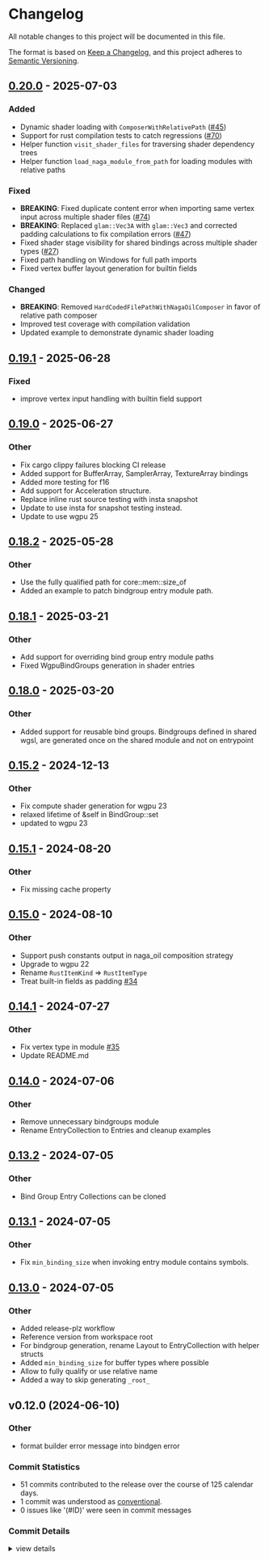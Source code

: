 # Changelog

All notable changes to this project will be documented in this file.

The format is based on [Keep a Changelog](https://keepachangelog.com/en/1.0.0/),
and this project adheres to [Semantic Versioning](https://semver.org/spec/v2.0.0.html).

## [0.20.0](https://github.com/Swoorup/wgsl-bindgen/compare/wgsl_bindgen-v0.19.1...wgsl_bindgen-v0.20.0) - 2025-07-03

### Added

- Dynamic shader loading with `ComposerWithRelativePath` ([#45](https://github.com/Swoorup/wgsl-bindgen/issues/45))
- Support for rust compilation tests to catch regressions ([#70](https://github.com/Swoorup/wgsl-bindgen/issues/70))
- Helper function `visit_shader_files` for traversing shader dependency trees
- Helper function `load_naga_module_from_path` for loading modules with relative paths

### Fixed

- **BREAKING**: Fixed duplicate content error when importing same vertex input across multiple shader files ([#74](https://github.com/Swoorup/wgsl-bindgen/issues/74))
- **BREAKING**: Replaced `glam::Vec3A` with `glam::Vec3` and corrected padding calculations to fix compilation errors ([#47](https://github.com/Swoorup/wgsl-bindgen/issues/47))
- Fixed shader stage visibility for shared bindings across multiple shader types ([#27](https://github.com/Swoorup/wgsl-bindgen/issues/27))
- Fixed path handling on Windows for full path imports
- Fixed vertex buffer layout generation for builtin fields

### Changed

- **BREAKING**: Removed `HardCodedFilePathWithNagaOilComposer` in favor of relative path composer
- Improved test coverage with compilation validation
- Updated example to demonstrate dynamic shader loading

## [0.19.1](https://github.com/Swoorup/wgsl-bindgen/compare/wgsl_bindgen-v0.19.0...wgsl_bindgen-v0.19.1) - 2025-06-28

### Fixed

- improve vertex input handling with builtin field support

## [0.19.0](https://github.com/Swoorup/wgsl-bindgen/compare/wgsl_bindgen-v0.18.2...wgsl_bindgen-v0.19.0) - 2025-06-27

### Other

- Fix cargo clippy failures blocking CI release
- Added support for BufferArray, SamplerArray, TextureArray bindings
- Added more testing for f16
- Add support for Acceleration structure.
- Replace inline rust source testing with insta snapshot
- Update to use insta for snapshot testing instead.
- Update to use wgpu 25

## [0.18.2](https://github.com/Swoorup/wgsl-bindgen/compare/wgsl_bindgen-v0.18.1...wgsl_bindgen-v0.18.2) - 2025-05-28

### Other

- Use the fully qualified path for core::mem::size_of
- Added an example to patch bindgroup entry module path.

## [0.18.1](https://github.com/Swoorup/wgsl-bindgen/compare/wgsl_bindgen-v0.18.0...wgsl_bindgen-v0.18.1) - 2025-03-21

### Other

- Add support for overriding bind group entry module paths
- Fixed WgpuBindGroups generation in shader entries

## [0.18.0](https://github.com/Swoorup/wgsl-bindgen/compare/wgsl_bindgen-v0.17.0...wgsl_bindgen-v0.18.0) - 2025-03-20

### Other

- Added support for reusable bind groups. Bindgroups defined in shared wgsl, are generated once on the shared module and not on entrypoint

## [0.15.2](https://github.com/Swoorup/wgsl-bindgen/compare/wgsl_bindgen-v0.15.1...wgsl_bindgen-v0.15.2) - 2024-12-13

### Other

- Fix compute shader generation for wgpu 23
- relaxed lifetime of &self in BindGroup::set
- updated to wgpu 23

## [0.15.1](https://github.com/Swoorup/wgsl-bindgen/compare/wgsl_bindgen-v0.15.0...wgsl_bindgen-v0.15.1) - 2024-08-20

### Other
- Fix missing cache property

## [0.15.0](https://github.com/Swoorup/wgsl-bindgen/compare/wgsl_bindgen-v0.14.1...wgsl_bindgen-v0.15.0) - 2024-08-10

### Other
- Support push constants output in naga_oil composition strategy
- Upgrade to wgpu 22
- Rename `RustItemKind` => `RustItemType`
- Treat built-in fields as padding [#34](https://github.com/Swoorup/wgsl-bindgen/pull/34)

## [0.14.1](https://github.com/Swoorup/wgsl-bindgen/compare/wgsl_bindgen-v0.14.0...wgsl_bindgen-v0.14.1) - 2024-07-27

### Other
- Fix vertex type in module [#35](https://github.com/Swoorup/wgsl-bindgen/pull/35)
- Update README.md

## [0.14.0](https://github.com/Swoorup/wgsl-bindgen/compare/wgsl_bindgen-v0.13.2...wgsl_bindgen-v0.14.0) - 2024-07-06

### Other
- Remove unnecessary bindgroups module
- Rename EntryCollection to Entries and cleanup examples

## [0.13.2](https://github.com/Swoorup/wgsl-bindgen/compare/wgsl_bindgen-v0.13.1...wgsl_bindgen-v0.13.2) - 2024-07-05

### Other
- Bind Group Entry Collections can be cloned

## [0.13.1](https://github.com/Swoorup/wgsl-bindgen/compare/wgsl_bindgen-v0.13.0...wgsl_bindgen-v0.13.1) - 2024-07-05

### Other
- Fix `min_binding_size` when invoking entry module contains symbols.

## [0.13.0](https://github.com/Swoorup/wgsl-bindgen/compare/wgsl_bindgen-v0.12.0...wgsl_bindgen-v0.13.0) - 2024-07-05

### Other
- Added release-plz workflow
- Reference version from workspace root
- For bindgroup generation, rename Layout to EntryCollection with helper structs
- Added `min_binding_size` for buffer types where possible
- Allow to fully qualify or use relative name
- Added a way to skip generating `_root_`

## v0.12.0 (2024-06-10)

<csr-id-e52a9dbe660a417afa371f480be161d58f1dd642/>

### Other

 - <csr-id-e52a9dbe660a417afa371f480be161d58f1dd642/> format builder error message into bindgen error

### Commit Statistics

<csr-read-only-do-not-edit/>

 - 51 commits contributed to the release over the course of 125 calendar days.
 - 1 commit was understood as [conventional](https://www.conventionalcommits.org).
 - 0 issues like '(#ID)' were seen in commit messages

### Commit Details

<csr-read-only-do-not-edit/>

<details><summary>view details</summary>

 * **Uncategorized**
    - Added changelog ([`cd55d10`](https://github.com/Swoorup/wgsl-bindgen/commit/cd55d10c57f1e159a0c31988c67559b559a68ace))
    - Release wgsl_bindgen v0.12.0 ([`d61fd9e`](https://github.com/Swoorup/wgsl-bindgen/commit/d61fd9e174877500ba86d089101ecba7c1b5886f))
    - Fix typo ([`22adeec`](https://github.com/Swoorup/wgsl-bindgen/commit/22adeece762ad8835a812fc448a3281ae6ce42f9))
    - Added non-working support for overridable constants ([`e1937d6`](https://github.com/Swoorup/wgsl-bindgen/commit/e1937d661f920812e3587d2cb70362cad15a613f))
    - Initial upgrade to wgpu 0.20 ([`92bf827`](https://github.com/Swoorup/wgsl-bindgen/commit/92bf8274c3bdc39e4332f558a653647be61c3d95))
    - Make the texture sample type filterable ([`0660ee1`](https://github.com/Swoorup/wgsl-bindgen/commit/0660ee19a21e65f6da14835fd9cd85924ae762b1))
    - Consolidate specifying versions in the root manifest ([`42d2822`](https://github.com/Swoorup/wgsl-bindgen/commit/42d2822da5a85e1964b4442db090a6991a5b30c3))
    - Added option to change the visibily of the export types ([`88fd877`](https://github.com/Swoorup/wgsl-bindgen/commit/88fd877fc2c75c35dee3d313d93d93e22ffcb75b))
    - Fix issues with texture_2d of type i32 or u32 ([`53c0c63`](https://github.com/Swoorup/wgsl-bindgen/commit/53c0c63f6e4ea2a2569182bea2e99874ca64461e))
    - Use the renamed crate include_absolute_path ([`6f485bf`](https://github.com/Swoorup/wgsl-bindgen/commit/6f485bf0beb05992d8d2a2ee1950738fd2e434fe))
    - Make SHADER_STRING public ([`ce4f68b`](https://github.com/Swoorup/wgsl-bindgen/commit/ce4f68b418241c3224240bab42e9cbe0bae52905))
    - Regex for all overrides ([`8ea7ffd`](https://github.com/Swoorup/wgsl-bindgen/commit/8ea7ffd65871af95aaeaff8da9d4589f20ff049c))
    - Simplify also for bulk options ([`d45d6f0`](https://github.com/Swoorup/wgsl-bindgen/commit/d45d6f0898c52fa7f8ad41abb7f466e6ae2aec25))
    - Adding custom padding field support ([`998f7a8`](https://github.com/Swoorup/wgsl-bindgen/commit/998f7a8f60b83424fff93e471f04adf7130a8f83))
    - Adjust size if custom alignment is specified. ([`a4b61c7`](https://github.com/Swoorup/wgsl-bindgen/commit/a4b61c7d52496499b92b029a3604053d2420b147))
    - Ability to override alignment for structs ([`cd26b91`](https://github.com/Swoorup/wgsl-bindgen/commit/cd26b91be29870ac629a1674a8a43ba98d46b6d6))
    - Use Result type for create_shader* when using `NagaOilComposer` ([`80a7f95`](https://github.com/Swoorup/wgsl-bindgen/commit/80a7f9594330b6e982bb91bb12991df8b79cba70))
    - Seperate types, assertions, impls in generated output ([`c2c4dc9`](https://github.com/Swoorup/wgsl-bindgen/commit/c2c4dc956925aedef11d706cd7024c8b25593a66))
    - RustSourceItem => RustItem ([`ce2a91e`](https://github.com/Swoorup/wgsl-bindgen/commit/ce2a91eca61507ba237fd9828a84a5d00a6e2d99))
    - Pass entry point name to builders ([`4fc895b`](https://github.com/Swoorup/wgsl-bindgen/commit/4fc895bef6ce8a29b32611fc363ea68a40b60405))
    - Export quote, syn functions and macros ([`782f481`](https://github.com/Swoorup/wgsl-bindgen/commit/782f481c70bb5d8ae8381c0ddf83ec4ddc6a2a79))
    - Added extra bindings generator as prep for targetting non-wgpu libs ([`9b6204d`](https://github.com/Swoorup/wgsl-bindgen/commit/9b6204d62b4daa5f45c7d9a0ee05d41380f37650))
    - Added custom field mappings ([`4132659`](https://github.com/Swoorup/wgsl-bindgen/commit/4132659692ea4a34a7cf510829a470dc3390b269))
    - Avoid HashMap for more consitent shader bindings generation ([`fd6d144`](https://github.com/Swoorup/wgsl-bindgen/commit/fd6d144dafbcc6e234d479f5c7e5c53c93f0816c))
    - Rename ShaderRegistry to ShaderEntry in output ([`1461393`](https://github.com/Swoorup/wgsl-bindgen/commit/1461393b0710e23a028478f1df131191f2398c2e))
    - Added mandatory workspace root option used for resolving imports ([`d20d3d5`](https://github.com/Swoorup/wgsl-bindgen/commit/d20d3d5176984f305d4a3e190500c4601671af85))
    - Add shader labels ([`c8a129b`](https://github.com/Swoorup/wgsl-bindgen/commit/c8a129bc5529a468eb29687b20ce4c40e6fa647f))
    - Feature shader registry and shader defines ([`187c7f4`](https://github.com/Swoorup/wgsl-bindgen/commit/187c7f417ec9be4543168c462ed6d171ba3180c6))
    - Added multiple shader source option ([`db90739`](https://github.com/Swoorup/wgsl-bindgen/commit/db90739cec926b464eb6fafb8f1254c42ad91201))
    - Add ability to override struct and path based source type ([`1d4ee0a`](https://github.com/Swoorup/wgsl-bindgen/commit/1d4ee0a552ffe4e6a9298f183bd3c9b617635908))
    - Short const constructors and fix demangle in comments ([`a49be89`](https://github.com/Swoorup/wgsl-bindgen/commit/a49be89ca98ca65ca296717b0f98e24530ad11b0))
    - Rename Capabilities to WgslShaderIRCapabilities, and update test ([`1cad0cb`](https://github.com/Swoorup/wgsl-bindgen/commit/1cad0cbe5ff581810b770c6fb95940f1472c7fd1))
    - Reexport Capabilities ([`7262606`](https://github.com/Swoorup/wgsl-bindgen/commit/7262606a6d0880c9f8aa8872197a3e151a16975b))
    - Allow setting capabilities ([`b6df117`](https://github.com/Swoorup/wgsl-bindgen/commit/b6df117b40909cfeb803c6a7782ab2d2dc906176))
    - Release new version ([`ec3d554`](https://github.com/Swoorup/wgsl-bindgen/commit/ec3d55412002d27c48200261b8e9853e9bfe8af2))
    - Make naga oil's error more useful ([`6a1bc45`](https://github.com/Swoorup/wgsl-bindgen/commit/6a1bc45524ffeb4386ff18f846588cf6c1ea0e1b))
    - Format builder error message into bindgen error ([`e52a9db`](https://github.com/Swoorup/wgsl-bindgen/commit/e52a9dbe660a417afa371f480be161d58f1dd642))
    - Ignore snake case warnings if struct is not camel case ([`54c563e`](https://github.com/Swoorup/wgsl-bindgen/commit/54c563eb3d89d9815d7391b599c1a86de3a14d25))
    - Minor corrections ([`194b3e4`](https://github.com/Swoorup/wgsl-bindgen/commit/194b3e4a66bfaad0ebc577670b50eec372701e35))
    - Added a mechanism to scan additional source directory ([`300a3d7`](https://github.com/Swoorup/wgsl-bindgen/commit/300a3d7aec20556712bd835d71a42ca375ae1da9))
    - Allow to use naga_oil compose in the generated output ([`f32c279`](https://github.com/Swoorup/wgsl-bindgen/commit/f32c279c02ea7760ce901533013f6d0da51674c5))
    - Fix direct item wgsl imports. ([`3e58108`](https://github.com/Swoorup/wgsl-bindgen/commit/3e581089e21b245bd85feecdc94f3f1d9310aacc))
    - Added failing test for direct path import for nested type ([`e014d4b`](https://github.com/Swoorup/wgsl-bindgen/commit/e014d4b6c5326a40d59291be96e24a3fd150d746))
    - Demangle bindgroup struct fields if imported from other wgsl files ([`7231f78`](https://github.com/Swoorup/wgsl-bindgen/commit/7231f78806e75a18af9f78005c3b016f16dcf1dc))
    - Add support for scalar types in bindings ([`4af047a`](https://github.com/Swoorup/wgsl-bindgen/commit/4af047aa976252211f31f882db8b5006fecb1977))
    - Add support for path based import. ([`d1e861d`](https://github.com/Swoorup/wgsl-bindgen/commit/d1e861dacd5cb04f1b74065448fde980cfc696b6))
    - Demangle name for consts items ([`5ec2c1a`](https://github.com/Swoorup/wgsl-bindgen/commit/5ec2c1a22c2b4c1855dee3d2d88fa0b46ad88d6c))
    - Updated docs, use stable features only ([`06401c5`](https://github.com/Swoorup/wgsl-bindgen/commit/06401c5eb0c5d867bee4aedf4b339f9cd373f9a5))
    - Support naga oil flavour of wgsl ([`99ea17c`](https://github.com/Swoorup/wgsl-bindgen/commit/99ea17c17bf682dd1ed9990341fb1a3aa119a6f6))
    - Enable Runtime Sized Array, Padding for bytemuck mode ([`9e21d1d`](https://github.com/Swoorup/wgsl-bindgen/commit/9e21d1dbe084f1588d7e03e2c93642ca3ffb2c05))
    - Create a fork ([`1c99e10`](https://github.com/Swoorup/wgsl-bindgen/commit/1c99e103625154dde0e357419f064e941e156f54))
</details>

